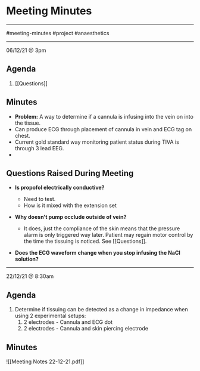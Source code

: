 # Meeting Minutes
---

#meeting-minutes #project #anaesthetics 

---

06/12/21 @ 3pm
## Agenda
1. [[Questions]]

## Minutes
- **Problem:** A way to determine if a cannula is infusing into the vein on into the tissue.
- Can produce ECG through placement of cannula in vein and ECG tag on chest.
- Current gold standard way monitoring patient status during TIVA is through 3 lead EEG.
-  

## Questions Raised During Meeting
- **Is propofol electrically conductive?**
	- Need to test.
	- How is it mixed with the extension set 

- **Why doesn't pump occlude outside of vein?**
	- It does, just the compliance of the skin means that the pressure alarm is only triggered way later. Patient may regain motor control by the time the tissuing is noticed. See [[Questions]].

- **Does the ECG waveform change when you stop infusing the NaCl solution?**


---

22/12/21 @ 8:30am
## Agenda
1. Determine if tissuing can be detected as a change in impedance when using 2 experimental setups:
	1. 2 electrodes - Cannula and ECG dot
	2. 2 electrodes - Cannula and skin piercing electrode

## Minutes
![[Meeting Notes 22-12-21.pdf]]